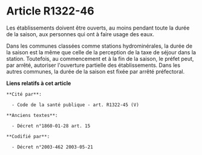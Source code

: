 # Article R1322-46

Les établissements doivent être ouverts, au moins pendant toute la durée de la saison, aux personnes qui ont à faire usage
des eaux.

Dans les communes classées comme stations hydrominérales, la durée de la saison est la même que celle de la perception de la
taxe de séjour dans la station. Toutefois, au commencement et à la fin de la saison, le préfet peut, par arrêté, autoriser
l'ouverture partielle des établissements. Dans les autres communes, la durée de la saison est fixée par arrêté préfectoral.

**Liens relatifs à cet article**

	**Cité par**:

	  - Code de la santé publique - art. R1322-45 (V)

	**Anciens textes**:

	  - Décret n°1860-01-28 art. 15

	**Codifié par**:

	  - Décret n°2003-462 2003-05-21
